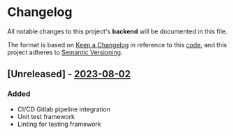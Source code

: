 # Changelog

All notable changes to this project's **backend** will be documented in this file.

The format is based on [Keep a Changelog](https://keepachangelog.com/en/1.1.0/) in reference to this [code](https://raw.githubusercontent.com/olivierlacan/keep-a-changelog/main/CHANGELOG.md),
and this project adheres to [Semantic Versioning](https://semver.org/spec/v2.0.0.html).

## [Unreleased] - [2023-08-02](https://gitlab.sains.com.my/dss/data-science/sd-unit/image-classification-platform/icp-backend/-/commit/732f5f2894bf93299844792ab48af4f46526d767)

### Added

- CI/CD Gitlab pipeline integration
- Unit test framework
- Linting for testing framework
